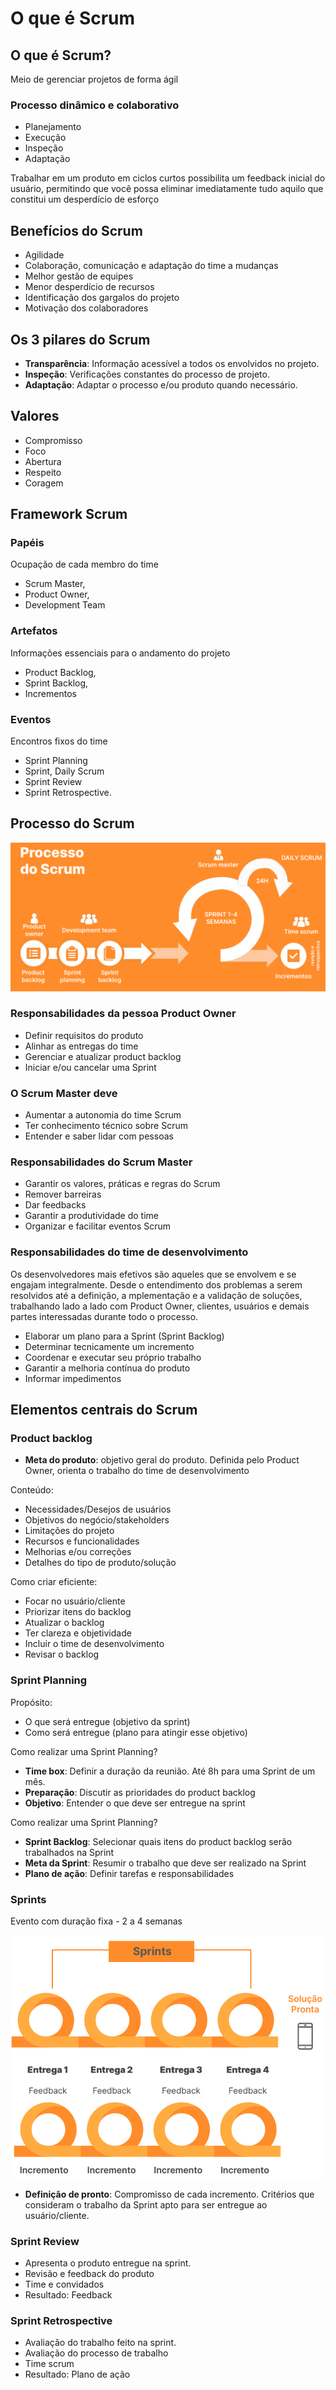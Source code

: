 # O que é Scrum

## O que é Scrum?

Meio de gerenciar projetos de forma ágil

### Processo dinâmico e colaborativo

- Planejamento
- Execução
- Inspeção
- Adaptação

Trabalhar em um produto em ciclos curtos possibilita um feedback inicial do usuário, permitindo que você possa eliminar imediatamente tudo aquilo que constitui um desperdício de esforço

## Benefícios do Scrum

- Agilidade
- Colaboração, comunicação e adaptação do time a mudanças
- Melhor gestão de equipes
- Menor desperdício de recursos
- Identificação dos gargalos do projeto
- Motivação dos colaboradores

## Os 3 pilares do Scrum

- **Transparência**: Informação acessível a todos os envolvidos no projeto.
- **Inspeção**: Verificações constantes do processo de projeto.
- **Adaptação**: Adaptar o processo e/ou produto quando necessário.

## Valores

- Compromisso
- Foco
- Abertura
- Respeito
- Coragem

## Framework Scrum

### Papéis

Ocupação de cada membro do time

- Scrum Master,
- Product Owner,
- Development Team

### Artefatos

Informações essenciais para o andamento do projeto

- Product Backlog,
- Sprint Backlog,
- Incrementos

### Eventos

Encontros fixos do time

- Sprint Planning
- Sprint, Daily Scrum
- Sprint Review 
- Sprint Retrospective.

## Processo do Scrum

![Scrum](01-o-que-e-scrum___scrum.png)

### Responsabilidades da pessoa Product Owner

- Definir requisitos do produto
- Alinhar as entregas do time
- Gerenciar e atualizar product backlog
- Iniciar e/ou cancelar uma Sprint

### O Scrum Master deve

- Aumentar a autonomia do time Scrum
- Ter conhecimento técnico sobre Scrum
- Entender e saber lidar com pessoas

### Responsabilidades do Scrum Master

- Garantir os valores, práticas e regras do Scrum
- Remover barreiras
- Dar feedbacks
- Garantir a produtividade do time
- Organizar e facilitar eventos Scrum

### Responsabilidades do time de desenvolvimento

Os desenvolvedores mais efetivos são aqueles que se envolvem e se engajam integralmente. Desde o entendimento dos problemas a serem resolvidos até a definição, a mplementação e a validação de soluções, trabalhando lado a lado com Product Owner, clientes, usuários e demais partes interessadas durante todo o processo.

- Elaborar um plano para a Sprint (Sprint Backlog)
- Determinar tecnicamente um incremento
- Coordenar e executar seu próprio trabalho
- Garantir a melhoria contínua do produto
- Informar impedimentos

## Elementos centrais do Scrum

### Product backlog

- **Meta do produto**: objetivo geral do produto. Definida pelo Product Owner, orienta o trabalho do time de desenvolvimento

Conteúdo:

- Necessidades/Desejos de usuários
- Objetivos do negócio/stakeholders
- Limitações do projeto
- Recursos e funcionalidades
- Melhorias e/ou correções
- Detalhes do tipo de produto/solução

Como criar eficiente:

- Focar no usuário/cliente
- Priorizar itens do backlog
- Atualizar o backlog
- Ter clareza e objetividade
- Incluir o time de desenvolvimento
- Revisar o backlog

### Sprint Planning

Propósito:

- O que será entregue (objetivo da sprint)
- Como será entregue (plano para atingir esse objetivo)

Como realizar uma Sprint Planning?

- **Time box**: Definir a duração da reunião. Até 8h para uma Sprint de um mês.
- **Preparação**: Discutir as prioridades do product backlog
- **Objetivo**: Entender o que deve ser entregue na sprint

Como realizar uma Sprint Planning?

- **Sprint Backlog**: Selecionar quais itens do product backlog serão trabalhados na Sprint
- **Meta da Sprint**: Resumir o trabalho que deve ser realizado na Sprint
- **Plano de ação**: Definir tarefas e responsabilidades

### Sprints

Evento com duração fixa - 2 a 4 semanas

![Sprints](01-o-que-e-scrum___sprint.png)

- **Definição de pronto**: Compromisso de cada incremento. Critérios que consideram o trabalho da Sprint apto para ser entregue ao usuário/cliente.

### Sprint Review

- Apresenta o produto entregue na sprint.
- Revisão e feedback do produto
- Time e convidados
- Resultado: Feedback

### Sprint Retrospective

- Avaliação do trabalho feito na sprint.
- Avaliação do processo de trabalho
- Time scrum
- Resultado: Plano de ação
